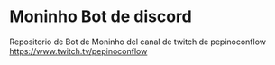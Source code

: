 # Moninho Bot de discord
Repositorio de Bot de Moninho del canal de twitch de pepinoconflow
https://www.twitch.tv/pepinoconflow